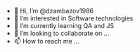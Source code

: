 - 👋 Hi, I’m @dzambazov1986
- 👀 I’m interested in Software technologies
- 🌱 I’m currently learning QA and JS
- 💞️ I’m looking to collaborate on ...
- 📫 How to reach me ...

<!---
dzambazov1986/dzambazov1986 is a ✨ special ✨ repository because its `README.md` (this file) appears on your GitHub profile.
You can click the Preview link to take a look at your changes.
--->

